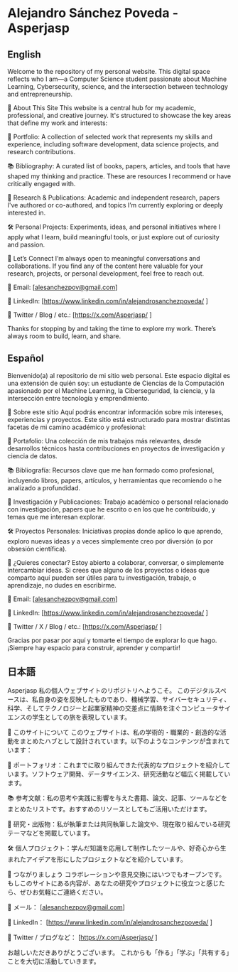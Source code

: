 # Alejandro Sánchez Poveda - Asperjasp
## English
Welcome to the repository of my personal website. This digital space reflects who I am—a Computer Science student passionate about Machine Learning, Cybersecurity, science, and the intersection between technology and entrepreneurship.

🧠 About This Site
This website is a central hub for my academic, professional, and creative journey. It's structured to showcase the key areas that define my work and interests:

📁 Portfolio: A collection of selected work that represents my skills and experience, including software development, data science projects, and research contributions.

📚 Bibliography: A curated list of books, papers, articles, and tools that have shaped my thinking and practice. These are resources I recommend or have critically engaged with.

🧪 Research & Publications: Academic and independent research, papers I've authored or co-authored, and topics I’m currently exploring or deeply interested in.

🛠️ Personal Projects: Experiments, ideas, and personal initiatives where I apply what I learn, build meaningful tools, or just explore out of curiosity and passion.

🤝 Let’s Connect
I’m always open to meaningful conversations and collaborations. If you find any of the content here valuable for your research, projects, or personal development, feel free to reach out.

📧 Email: [alesanchezpov@gmail.com]

💼 LinkedIn: [https://www.linkedin.com/in/alejandrosanchezpoveda/
]

🧠 Twitter / Blog / etc.: [https://x.com/Asperjasp/
]

Thanks for stopping by and taking the time to explore my work.
There’s always room to build, learn, and share.




## Español 
Bienvenido(a) al repositorio de mi sitio web personal. Este espacio digital es una extensión de quién soy: un estudiante de Ciencias de la Computación apasionado por el Machine Learning, la Ciberseguridad, la ciencia, y la intersección entre tecnología y emprendimiento.

🧠 Sobre este sitio
Aquí podrás encontrar información sobre mis intereses, experiencias y proyectos. Este sitio está estructurado para mostrar distintas facetas de mi camino académico y profesional:

📁 Portafolio: Una colección de mis trabajos más relevantes, desde desarrollos técnicos hasta contribuciones en proyectos de investigación y ciencia de datos.

📚 Bibliografía: Recursos clave que me han formado como profesional, incluyendo libros, papers, artículos, y herramientas que recomiendo o he analizado a profundidad.

🧪 Investigación y Publicaciones: Trabajo académico o personal relacionado con investigación, papers que he escrito o en los que he contribuido, y temas que me interesan explorar.

🛠️ Proyectos Personales: Iniciativas propias donde aplico lo que aprendo, exploro nuevas ideas y a veces simplemente creo por diversión (o por obsesión científica).

🤝 ¿Quieres conectar?
Estoy abierto a colaborar, conversar, o simplemente intercambiar ideas. Si crees que alguno de los proyectos o ideas que comparto aquí pueden ser útiles para tu investigación, trabajo, o aprendizaje, no dudes en escribirme.

📧 Email: [alesanchezpov@gmail.com]

💼 LinkedIn: [https://www.linkedin.com/in/alejandrosanchezpoveda/
]

🧠 Twitter / X / Blog / etc.: [https://x.com/Asperjasp/
]

Gracias por pasar por aquí y tomarte el tiempo de explorar lo que hago.
¡Siempre hay espacio para construir, aprender y compartir!

## 日本語

Asperjasp
私の個人ウェブサイトのリポジトリへようこそ。
このデジタルスペースは、私自身の姿を反映したものであり、機械学習、サイバーセキュリティ、科学、そしてテクノロジーと起業家精神の交差点に情熱を注ぐコンピュータサイエンスの学生としての旅を表現しています。

🧠 このサイトについて
このウェブサイトは、私の学術的・職業的・創造的な活動をまとめたハブとして設計されています。以下のようなコンテンツが含まれています：

📁 ポートフォリオ：これまでに取り組んできた代表的なプロジェクトを紹介しています。ソフトウェア開発、データサイエンス、研究活動など幅広く掲載しています。

📚 参考文献：私の思考や実践に影響を与えた書籍、論文、記事、ツールなどをまとめたリストです。おすすめのリソースとしてもご活用いただけます。

🧪 研究・出版物：私が執筆または共同執筆した論文や、現在取り組んでいる研究テーマなどを掲載しています。

🛠️ 個人プロジェクト：学んだ知識を応用して制作したツールや、好奇心から生まれたアイデアを形にしたプロジェクトなどを紹介しています。

🤝 つながりましょう
コラボレーションや意見交換にはいつでもオープンです。
もしこのサイトにある内容が、あなたの研究やプロジェクトに役立つと感じたら、ぜひお気軽にご連絡ください。

📧 メール： [alesanchezpov@gmail.com]

💼 LinkedIn： [https://www.linkedin.com/in/alejandrosanchezpoveda/
]

🧠 Twitter / ブログなど： [https://x.com/Asperjasp/
]

お越しいただきありがとうございます。
これからも「作る」「学ぶ」「共有する」ことを大切に活動していきます。

